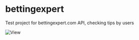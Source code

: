 # bettingexpert
Test project for bettingexpert.com API, checking tips by users

![View](http://i.imgur.com/qStxi57.jpg)
